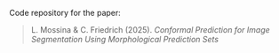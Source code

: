 Code repository for the paper:
> L. Mossina & C. Friedrich (2025). _Conformal Prediction for Image Segmentation Using Morphological Prediction Sets_
